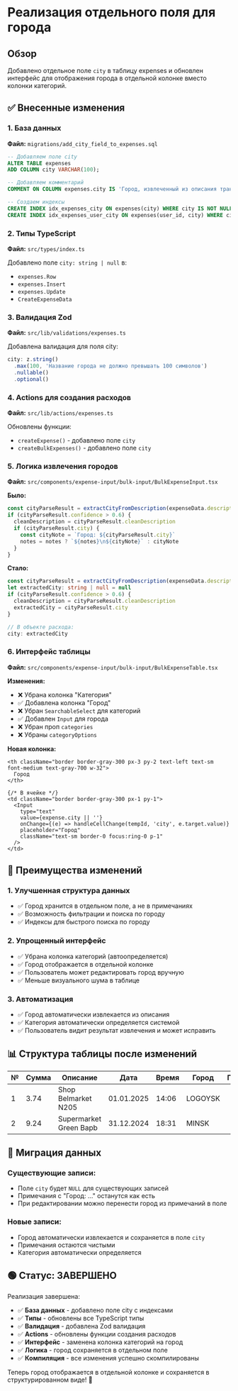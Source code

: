 # Реализация отдельного поля для города

## Обзор
Добавлено отдельное поле `city` в таблицу expenses и обновлен интерфейс для отображения города в отдельной колонке вместо колонки категорий.

## ✅ Внесенные изменения

### 1. База данных
**Файл:** `migrations/add_city_field_to_expenses.sql`

```sql
-- Добавляем поле city
ALTER TABLE expenses 
ADD COLUMN city VARCHAR(100);

-- Добавляем комментарий
COMMENT ON COLUMN expenses.city IS 'Город, извлеченный из описания транзакции';

-- Создаем индексы
CREATE INDEX idx_expenses_city ON expenses(city) WHERE city IS NOT NULL;
CREATE INDEX idx_expenses_user_city ON expenses(user_id, city) WHERE city IS NOT NULL;
```

### 2. Типы TypeScript
**Файл:** `src/types/index.ts`

Добавлено поле `city: string | null` в:
- `expenses.Row`
- `expenses.Insert` 
- `expenses.Update`
- `CreateExpenseData`

### 3. Валидация Zod
**Файл:** `src/lib/validations/expenses.ts`

Добавлена валидация для поля city:
```typescript
city: z.string()
  .max(100, 'Название города не должно превышать 100 символов')
  .nullable()
  .optional()
```

### 4. Actions для создания расходов
**Файл:** `src/lib/actions/expenses.ts`

Обновлены функции:
- `createExpense()` - добавлено поле `city`
- `createBulkExpenses()` - добавлено поле `city`

### 5. Логика извлечения городов
**Файл:** `src/components/expense-input/bulk-input/BulkExpenseInput.tsx`

**Было:**
```typescript
const cityParseResult = extractCityFromDescription(expenseData.description)
if (cityParseResult.confidence > 0.6) {
  cleanDescription = cityParseResult.cleanDescription
  if (cityParseResult.city) {
    const cityNote = `Город: ${cityParseResult.city}`
    notes = notes ? `${notes}\n${cityNote}` : cityNote
  }
}
```

**Стало:**
```typescript
const cityParseResult = extractCityFromDescription(expenseData.description)
let extractedCity: string | null = null
if (cityParseResult.confidence > 0.6) {
  cleanDescription = cityParseResult.cleanDescription
  extractedCity = cityParseResult.city
}

// В объекте расхода:
city: extractedCity
```

### 6. Интерфейс таблицы
**Файл:** `src/components/expense-input/bulk-input/BulkExpenseTable.tsx`

**Изменения:**
- ❌ Убрана колонка "Категория"
- ✅ Добавлена колонка "Город"
- ❌ Убран `SearchableSelect` для категорий
- ✅ Добавлен `Input` для города
- ❌ Убран проп `categories`
- ❌ Убраны `categoryOptions`

**Новая колонка:**
```tsx
<th className="border border-gray-300 px-3 py-2 text-left text-sm font-medium text-gray-700 w-32">
  Город
</th>

{/* В ячейке */}
<td className="border border-gray-300 px-1 py-1">
  <Input
    type="text"
    value={expense.city || ''}
    onChange={(e) => handleCellChange(tempId, 'city', e.target.value)}
    placeholder="Город"
    className="text-sm border-0 focus:ring-0 p-1"
  />
</td>
```

## 🎯 Преимущества изменений

### 1. Улучшенная структура данных
- ✅ Город хранится в отдельном поле, а не в примечаниях
- ✅ Возможность фильтрации и поиска по городу
- ✅ Индексы для быстрого поиска по городу

### 2. Упрощенный интерфейс
- ✅ Убрана колонка категорий (автоопределяется)
- ✅ Город отображается в отдельной колонке
- ✅ Пользователь может редактировать город вручную
- ✅ Меньше визуального шума в таблице

### 3. Автоматизация
- ✅ Город автоматически извлекается из описания
- ✅ Категория автоматически определяется системой
- ✅ Пользователь видит результат извлечения и может исправить

## 📊 Структура таблицы после изменений

| № | Сумма | Описание | Дата | Время | Город | Примечания | Действия |
|---|-------|----------|------|-------|-------|------------|----------|
| 1 | 3.74 | Shop Belmarket N205 | 01.01.2025 | 14:06 | LOGOYSK | | 🗑️ |
| 2 | 9.24 | Supermarket Green Bapb | 31.12.2024 | 18:31 | MINSK | | 🗑️ |

## 🔄 Миграция данных

### Существующие записи:
- Поле `city` будет `NULL` для существующих записей
- Примечания с "Город: ..." останутся как есть
- При редактировании можно перенести город из примечаний в поле

### Новые записи:
- Город автоматически извлекается и сохраняется в поле `city`
- Примечания остаются чистыми
- Категория автоматически определяется

## 🟢 Статус: ЗАВЕРШЕНО

Реализация завершена:
- ✅ **База данных** - добавлено поле city с индексами
- ✅ **Типы** - обновлены все TypeScript типы
- ✅ **Валидация** - добавлена Zod валидация
- ✅ **Actions** - обновлены функции создания расходов
- ✅ **Интерфейс** - заменена колонка категорий на город
- ✅ **Логика** - город сохраняется в отдельном поле
- ✅ **Компиляция** - все изменения успешно скомпилированы

Теперь город отображается в отдельной колонке и сохраняется в структурированном виде! 🎉